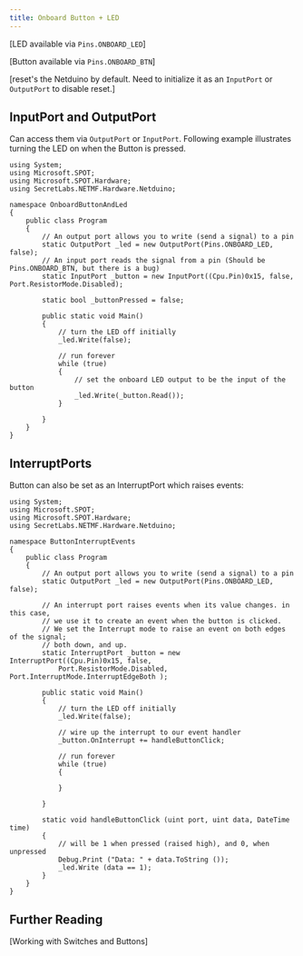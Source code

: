 ```yaml
---
title: Onboard Button + LED
---
```



[LED available via `Pins.ONBOARD_LED`]

[Button available via `Pins.ONBOARD_BTN`]

[reset's the Netduino by default. Need to initialize it as an `InputPort` or `OutputPort` to disable reset.]

## InputPort and OutputPort

Can access them via `OutputPort` or `InputPort`. Following example illustrates turning the LED on when the Button is pressed.


```CSharp
using System;
using Microsoft.SPOT;
using Microsoft.SPOT.Hardware;
using SecretLabs.NETMF.Hardware.Netduino;

namespace OnboardButtonAndLed
{
	public class Program
	{
		// An output port allows you to write (send a signal) to a pin
		static OutputPort _led = new OutputPort(Pins.ONBOARD_LED, false);
		// An input port reads the signal from a pin (Should be Pins.ONBOARD_BTN, but there is a bug)
		static InputPort _button = new InputPort((Cpu.Pin)0x15, false, Port.ResistorMode.Disabled);

		static bool _buttonPressed = false;

		public static void Main()
		{
			// turn the LED off initially
			_led.Write(false);

			// run forever
			while (true)
			{
				// set the onboard LED output to be the input of the button
				_led.Write(_button.Read());
			}

		}
	}
}

```

## InterruptPorts

Button can also be set as an InterruptPort which raises events:

```CSharp
using System;
using Microsoft.SPOT;
using Microsoft.SPOT.Hardware;
using SecretLabs.NETMF.Hardware.Netduino;

namespace ButtonInterruptEvents
{
	public class Program
	{
		// An output port allows you to write (send a signal) to a pin
		static OutputPort _led = new OutputPort(Pins.ONBOARD_LED, false);

		// An interrupt port raises events when its value changes. in this case, 
		// we use it to create an event when the button is clicked.
		// We set the Interrupt mode to raise an event on both edges of the signal;
		// both down, and up.
		static InterruptPort _button = new InterruptPort((Cpu.Pin)0x15, false, 
			Port.ResistorMode.Disabled, Port.InterruptMode.InterruptEdgeBoth );
		
		public static void Main()
		{
			// turn the LED off initially
			_led.Write(false);

			// wire up the interrupt to our event handler
			_button.OnInterrupt += handleButtonClick;

			// run forever
			while (true)
			{
				
			}

		}

		static void handleButtonClick (uint port, uint data, DateTime time)
		{
			// will be 1 when pressed (raised high), and 0, when unpressed
			Debug.Print ("Data: " + data.ToString ());
			_led.Write (data == 1);
		}
	}
}
```

## Further Reading

[Working with Switches and Buttons]